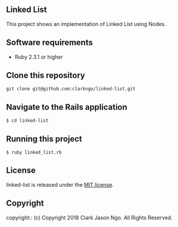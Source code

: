 ## Linked List

This project shows an implementation of Linked List using Nodes.

## Software requirements

- Ruby 2.3.1 or higher

## Clone this repository
```
git clone git@github.com:clarkngo/linked-list.git
```

## Navigate to the Rails application

```
$ cd linked-list
```

## Running this project

```
$ ruby linked_list.rb
```


## License

linked-list is released under the [MIT license](https://mit-license.org).

## Copyright

copyright:: (c) Copyright 2018 Clark Jason Ngo. All Rights Reserved.
